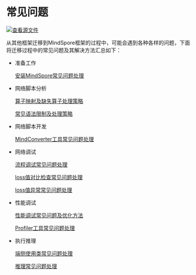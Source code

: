 # 常见问题

[![查看源文件](https://mindspore-website.obs.cn-north-4.myhuaweicloud.com/website-images/r1.7/resource/_static/logo_source.png)](https://gitee.com/mindspore/docs/blob/r1.7/docs/mindspore/source_zh_cn/migration_guide/faq.md)

从其他框架迁移到MindSpore框架的过程中，可能会遇到各种各样的问题，下面将迁移过程中的常见问题及其解决方法汇总如下：

- 准备工作

    [安装MindSpore常见问题处理](https://www.mindspore.cn/docs/zh-CN/r1.7/faq/installation.html)

- 网络脚本分析

    [算子映射及缺失算子处理策略](https://www.mindspore.cn/docs/zh-CN/r1.7/migration_guide/script_analysis.html#查询算子映射表)

    [常见语法限制及处理策略](https://www.mindspore.cn/docs/zh-CN/r1.7/migration_guide/script_analysis.html#常见限制原则)

- 网络脚本开发

    [MindConverter工具常见问题处理](https://gitee.com/mindspore/mindinsight/blob/r1.7/ecosystem_tools/mindconverter/README_CN.md#常见问题)

- 网络调试

    [流程调试常见问题处理](https://www.mindspore.cn/docs/zh-CN/r1.7/migration_guide/neural_network_debug.html#常见错误)

    [loss值对比检查常见问题处理](https://www.mindspore.cn/docs/zh-CN/r1.7/migration_guide/neural_network_debug.html#相关问题定位)

    [loss值异常常见问题处理](https://www.mindspore.cn/docs/zh-CN/r1.7/migration_guide/neural_network_debug.html#loss值异常定位)

- 性能调试

    [性能调试常见问题及优化方法](https://www.mindspore.cn/docs/zh-CN/r1.7/migration_guide/sample_code.html#性能调优)

    [Profiler工具常见问题处理](https://www.mindspore.cn/docs/zh-CN/r1.7/migration_guide/performance_optimization.html#常见问题)

- 执行推理

    [端侧使用类常见问题处理](https://www.mindspore.cn/lite/faq/zh-CN/r1.7/faq.html)

    [推理常见问题处理](https://www.mindspore.cn/docs/zh-CN/r1.7/faq/inference.html)
